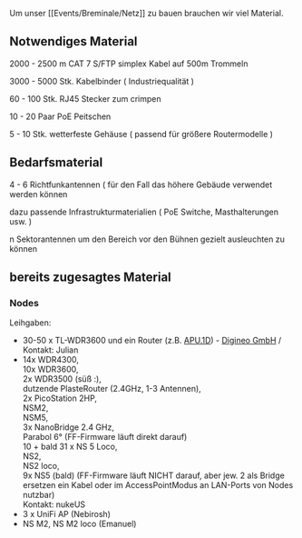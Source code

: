 
Um unser [[Events/Breminale/Netz]] zu bauen brauchen wir viel Material.

## Notwendiges Material

2000 - 2500 m CAT 7 S/FTP simplex Kabel auf 500m Trommeln

3000 - 5000 Stk. Kabelbinder ( Industriequalität )

60 - 100 Stk. RJ45 Stecker zum crimpen

10 - 20 Paar PoE Peitschen

5 - 10 Stk. wetterfeste Gehäuse ( passend für größere Routermodelle )

## Bedarfsmaterial

4 - 6 Richtfunkantennen ( für den Fall das höhere Gebäude verwendet werden können

dazu passende Infrastrukturmaterialien ( PoE Switche, Masthalterungen usw. )

n Sektorantennen um den Bereich vor den Bühnen gezielt ausleuchten zu können

## bereits zugesagtes Material
### Nodes
  Leihgaben:
  * 30-50 x TL-WDR3600 und ein Router (z.B. [APU.1D](http://www.pcengines.ch/apu1d.htm)) - [Digineo GmbH](http://www.digineo.de) / Kontakt: Julian
  * 14x WDR4300,  
    10x WDR3600,  
    2x WDR3500 (süß :),  
    dutzende PlasteRouter (2.4GHz, 1-3 Antennen),  
    2x PicoStation 2HP,  
    NSM2,  
    NSM5,  
    3x NanoBridge 2.4 GHz,  
    Parabol 6° (FF-Firmware läuft direkt darauf)  
    10 + bald 31 x NS 5 Loco,  
    NS2,  
    NS2 loco,  
    9x NS5 (bald) (FF-Firmware läuft NICHT darauf, aber jew. 2  als Bridge ersetzen ein Kabel oder im AccessPointModus an LAN-Ports von  Nodes nutzbar)  
    Kontakt: nukeUS
  * 3 x UniFi AP (Nebirosh)
  * NS M2, NS M2 loco (Emanuel)